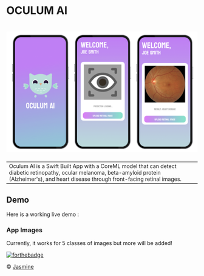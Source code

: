 # OCULUM AI
# ![OculumAI](https://github.com/jasmineCS/OculumAI/blob/main/OculumAI/pic.jpg)
<table>
<tr>
<td>
  Oculum AI is a Swift Built App with a CoreML model that can detect diabetic retinopathy, ocular melanoma, beta-amyloid protein (Alzheimer's), and heart disease through front-facing retinal images.   
</td>
</tr>
</table>

## Demo
Here is a working live demo :  

### App Images
Currently, it works for 5 classes of images but more will be added!


[![forthebadge](https://forthebadge.com/images/badges/made-with-swift.svg)](https://forthebadge.com)

© [Jasmine ](https://github.com/jasmineCS)

